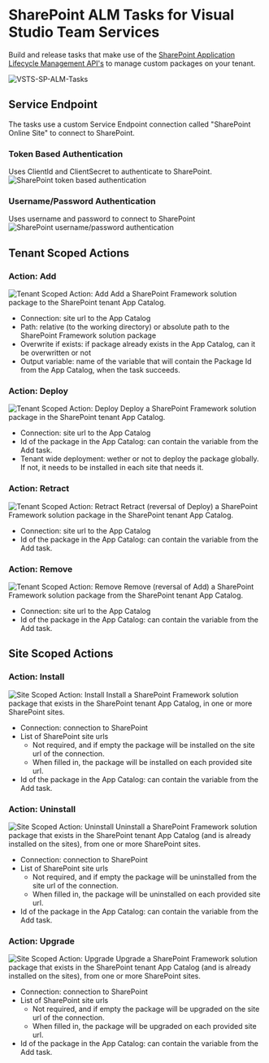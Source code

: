 # SharePoint ALM Tasks for Visual Studio Team Services
Build and release tasks that make use of the [SharePoint Application Lifecycle Management API's](https://docs.microsoft.com/en-us/sharepoint/dev/apis/alm-api-for-spfx-add-ins) to manage custom packages on your tenant.

![VSTS-SP-ALM-Tasks](/images/VSTS-SP-ALM-Tasks.png)

## Service Endpoint
The tasks use a custom Service Endpoint connection called "SharePoint Online Site" to connect to SharePoint.
### Token Based Authentication
Uses ClientId and ClientSecret to authenticate to SharePoint.
![SharePoint token based authentication](/images/VSTS-SP-ALM-Tasks-Connection-Token.png)
### Username/Password Authentication
Uses username and password to connect to SharePoint
![SharePoint username/password authentication](/images/VSTS-SP-ALM-Tasks-Connection-UserNamePassword.png)

## Tenant Scoped Actions
### Action: Add
![Tenant Scoped Action: Add](/images/VSTS-SP-ALM-Task-Tenant-Add.png)
Add a SharePoint Framework solution package to the SharePoint tenant App Catalog.
* Connection: site url to the App Catalog
* Path: relative (to the working directory) or absolute path to the SharePoint Framework solution package
* Overwrite if exists: if package already exists in the App Catalog, can it be overwritten or not
* Output variable: name of the variable that will contain the Package Id from the App Catalog, when the task succeeds.

### Action: Deploy
![Tenant Scoped Action: Deploy](/images/VSTS-SP-ALM-Task-Tenant-Deploy.png)
Deploy a SharePoint Framework solution package in the SharePoint tenant App Catalog.
* Connection: site url to the App Catalog
* Id of the package in the App Catalog: can contain the variable from the Add task.
* Tenant wide deployment: wether or not to deploy the package globally. If not, it needs to be installed in each site that needs it.

### Action: Retract
![Tenant Scoped Action: Retract](/images/VSTS-SP-ALM-Task-Tenant-Retract.png)
Retract (reversal of Deploy) a SharePoint Framework solution package in the SharePoint tenant App Catalog.
* Connection: site url to the App Catalog
* Id of the package in the App Catalog: can contain the variable from the Add task.

### Action: Remove
![Tenant Scoped Action: Remove](/images/VSTS-SP-ALM-Task-Tenant-Remove.png)
Remove (reversal of Add) a SharePoint Framework solution package from the SharePoint tenant App Catalog.
* Connection: site url to the App Catalog
* Id of the package in the App Catalog: can contain the variable from the Add task.

## Site Scoped Actions
### Action: Install
![Site Scoped Action: Install](/images/VSTS-SP-ALM-Task-Site-Install.png)
Install a SharePoint Framework solution package that exists in the SharePoint tenant App Catalog, in one or more SharePoint sites.
* Connection: connection to SharePoint
* List of SharePoint site urls
  * Not required, and if empty the package will be installed on the site url of the connection.
  * When filled in, the package will be installed on each provided site url.
* Id of the package in the App Catalog: can contain the variable from the Add task.

### Action: Uninstall
![Site Scoped Action: Uninstall](/images/VSTS-SP-ALM-Task-Site-Uninstall.png)
Uninstall a SharePoint Framework solution package that exists in the SharePoint tenant App Catalog (and is already installed on the sites), from one or more SharePoint sites.
* Connection: connection to SharePoint
* List of SharePoint site urls
  * Not required, and if empty the package will be uninstalled from the site url of the connection.
  * When filled in, the package will be uninstalled on each provided site url.
* Id of the package in the App Catalog: can contain the variable from the Add task.

### Action: Upgrade
![Site Scoped Action: Upgrade](/images/VSTS-SP-ALM-Task-Site-Upgrade.png)
Upgrade a SharePoint Framework solution package that exists in the SharePoint tenant App Catalog (and is already installed on the sites), from one or more SharePoint sites.
* Connection: connection to SharePoint
* List of SharePoint site urls
  * Not required, and if empty the package will be upgraded on the site url of the connection.
  * When filled in, the package will be upgraded on each provided site url.
* Id of the package in the App Catalog: can contain the variable from the Add task.